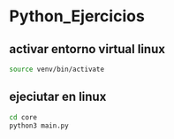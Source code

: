 # Python_Ejercicios

## activar entorno virtual linux
```bash
source venv/bin/activate
```

## ejeciutar en linux
```bash
cd core
python3 main.py
```

